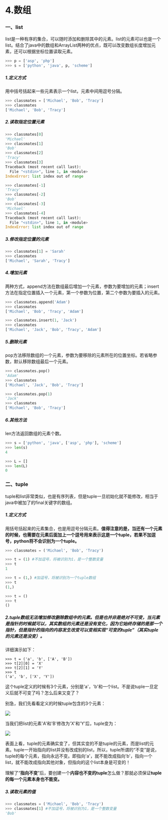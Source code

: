 # 4.数组

### 一、list

list是一种有序的集合，可以随时添加和删除其中的元素。list的元素可以也是一个list。结合了java中的数组和ArrayList两种的优点，既可以改变数组长度增加元素，还可以根据坐标位置读取元素。

```py
>>> p = ['asp', 'php']
>>> s = ['python', 'java', p, 'scheme']
```

##### 1.定义方式

用中括号括起来一些元素表示一个list，元素中间用逗号分隔。

```py
>>> classmates = ['Michael', 'Bob', 'Tracy']
>>> classmates
['Michael', 'Bob', 'Tracy']
```

##### 2.读取指定位置元素

```py
>>> classmates[0]
'Michael'
>>> classmates[1]
'Bob'
>>> classmates[2]
'Tracy'
>>> classmates[3]
Traceback (most recent call last):
  File "<stdin>", line 1, in <module>
IndexError: list index out of range

>>> classmates[-1]
'Tracy'
>>> classmates[-2]
'Bob'
>>> classmates[-3]
'Michael'
>>> classmates[-4]
Traceback (most recent call last):
  File "<stdin>", line 1, in <module>
IndexError: list index out of range
```

##### 3.修改指定位置的元素

```py
>>> classmates[1] = 'Sarah'
>>> classmates
['Michael', 'Sarah', 'Tracy']
```

##### 4.增加元素

两种方式，append方法在数组最后增加一个元素，参数为要增加的元素；insert方法在指定位置插入一个元素，第一个参数为位置，第二个参数为要插入的元素。

```py
>>> classmates.append('Adam')
>>> classmates
['Michael', 'Bob', 'Tracy', 'Adam']

>>> classmates.insert(1, 'Jack')
>>> classmates
['Michael', 'Jack', 'Bob', 'Tracy', 'Adam']
```

##### 5.删除元素

pop方法移除数组的一个元素，参数为要移除的元素所在的位置坐标。若省略参数，默认移除数组最后一个元素。

```py
>>> classmates.pop()
'Adam'
>>> classmates
['Michael', 'Jack', 'Bob', 'Tracy']

>>> classmates.pop(1)
'Jack'
>>> classmates
['Michael', 'Bob', 'Tracy']
```

##### 6.其他方法

len方法返回数组的元素个数。

```py
>>> s = ['python', 'java', ['asp', 'php'], 'scheme']
>>> len(s)
4

>>> L = []
>>> len(L)
0
```

### 二、tuple

tuple和list非常类似，也是有序列表，但是tuple一旦初始化就不能修改，相当于java中被加了的final关键字的数组。

##### 1.定义方式

用括号括起来的元素集合，也是用逗号分隔元素。**值得注意的是，当还有一个元素的时候，也需要在元素后面加上一个逗号用来表示这是一个tuple，若果不加逗号，python将不会识别为一个tuple。**

```py
>>> classmates = ('Michael', 'Bob', 'Tracy')

>>> t = (1) #不加逗号，将被识别为1，是一个整数变量
>>> t
1

>>> t = (1,) #加逗号，将被识别为一个tuple数组
>>> t
(1,)

>>> t = ()
>>> t
()
```

##### 2.tuple数组无法增加修改删除数组中的元素。但是也并非是绝对不可变，当元素是指针的时候就可以，其实数组的元素还是没有变化，因为它始终存储的是那一个指针，但是指针的指向的内容发生改变可以变相实现“可变的tuple”（其实tuple的元素还是没变）。

详细演示如下：

```
>>> t = ('a', 'b', ['A', 'B'])
>>> t[2][0] = 'X'
>>> t[2][1] = 'Y'
>>> t
('a', 'b', ['X', 'Y'])
```

这个tuple定义的时候有3个元素，分别是'a'，'b'和一个list。不是说tuple一旦定义后就不可变了吗？怎么后来又变了？

别急，我们先看看定义的时候tuple包含的3个元素：

![](https://cdn.liaoxuefeng.com/cdn/files/attachments/001387269705541ad608276b6f7426ca59b8c2b19947243000/0)

当我们把list的元素'A'和'B'修改为'X'和'Y'后，tuple变为：

![](https://cdn.liaoxuefeng.com/cdn/files/attachments/001387269768140c7d5ca167342402989dfc75343fe900b000/0)

表面上看，tuple的元素确实变了，但其实变的不是tuple的元素，而是list的元素。tuple一开始指向的list并没有改成别的list，所以，tuple所谓的“不变”是说，tuple的每个元素，指向永远不变。即指向'a'，就不能改成指向'b'，指向一个list，就不能改成指向其他对象，但指向的这个list本身是可变的！

理解了“**指向不变**”后，要创建一个**内容也不变的tuple**怎么做？那就必须保证**tuple的每一个元素本身也不能变。**

##### 3.读取元素的值

```py
>>> classmates = ('Michael', 'Bob', 'Tracy')
>>> classmates[1] #不加逗号，将被识别为1，是一个整数变量
'Bob'
```



